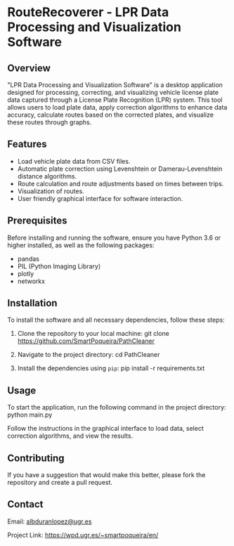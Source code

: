 # RouteRecoverer - LPR Data Processing and Visualization Software

## Overview
"LPR Data Processing and Visualization Software" is a desktop application designed for processing, correcting, and visualizing vehicle license plate data captured through a License Plate Recognition (LPR) system. This tool allows users to load plate data, apply correction algorithms to enhance data accuracy, calculate routes based on the corrected plates, and visualize these routes through graphs.

## Features
- Load vehicle plate data from CSV files.
- Automatic plate correction using Levenshtein or Damerau-Levenshtein distance algorithms.
- Route calculation and route adjustments based on times between trips.
- Visualization of routes.
- User friendly graphical interface for software interaction.

## Prerequisites
Before installing and running the software, ensure you have Python 3.6 or higher installed, as well as the following packages:
- pandas
- PIL (Python Imaging Library)
- plotly
- networkx

## Installation
To install the software and all necessary dependencies, follow these steps:

1. Clone the repository to your local machine:
git clone https://github.com/SmartPoqueira/PathCleaner

2. Navigate to the project directory:
cd PathCleaner

3. Install the dependencies using `pip`:
pip install -r requirements.txt


## Usage
To start the application, run the following command in the project directory:
python main.py

Follow the instructions in the graphical interface to load data, select correction algorithms, and view the results.

## Contributing
If you have a suggestion that would make this better, please fork the repository and create a pull request.

## Contact
Email: albduranlopez@ugr.es

Project Link: https://wpd.ugr.es/~smartpoqueira/en/

